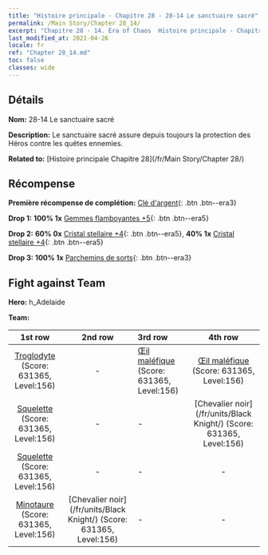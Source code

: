 ```yaml
---
title: "Histoire principale - Chapitre 28 - 28-14 Le sanctuaire sacré"
permalink: /Main Story/Chapter 28_14/
excerpt: "Chapitre 28 - 14. Era of Chaos  Histoire principale - Chapitre 28_14. 28-14 Le sanctuaire sacré"
last_modified_at: 2021-04-26
locale: fr
ref: "Chapter 28_14.md"
toc: false
classes: wide
---
```


## Détails

 **Nom:** 28-14 Le sanctuaire sacré

 **Description:** Le sanctuaire sacré assure depuis toujours la protection des Héros contre les quêtes ennemies.

 **Related to:** [Histoire principale Chapitre 28](/fr/Main Story/Chapter 28/)

## Récompense

 **Première récompense de complétion:** [Clé d'argent](/ItemsFR/con_693/){: .btn .btn--era3}

 **Drop 1:** **100% 1x** [Gemmes flamboyantes +5](/ItemsFR/mat_100/){: .btn .btn--era5}

 **Drop 2:** **60% 0x** [Cristal stellaire +4](/ItemsFR/mat_94/){: .btn .btn--era5}, **40% 1x** [Cristal stellaire +4](/ItemsFR/mat_94/){: .btn .btn--era5}

 **Drop 3:** **100% 1x** [Parchemins de sorts](/ItemsFR/con_694/){: .btn .btn--era3}


## Fight against Team
 **Hero:** h_Adelaide

 **Team:**


  | 1st row | 2nd row | 3rd row | 4th row |
  |:----:|:----:|:----|:----:|
  | [Troglodyte](/fr/units/Troglodyte/) (Score: 631365, Level:156)  | - | [Œil maléfique](/fr/units/Beholder/) (Score: 631365, Level:156)  | [Œil maléfique](/fr/units/Beholder/) (Score: 631365, Level:156)  |
  | [Squelette](/fr/units/Skeleton/) (Score: 631365, Level:156)  | - | - | [Chevalier noir](/fr/units/Black Knight/) (Score: 631365, Level:156)  |
  | [Squelette](/fr/units/Skeleton/) (Score: 631365, Level:156)  | - | - | - |
  | [Minotaure](/fr/units/Minotaur/) (Score: 631365, Level:156)  | [Chevalier noir](/fr/units/Black Knight/) (Score: 631365, Level:156)  | - | - |


